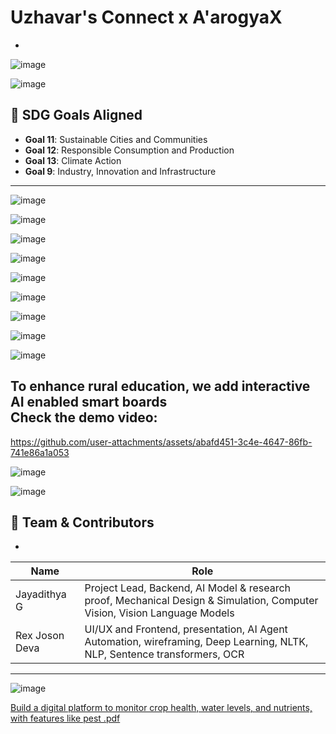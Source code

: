 # Uzhavar's Connect x A'arogyaX
-

![image](https://github.com/user-attachments/assets/decd4165-cd35-43cf-909a-677a5753516b)

![image](https://github.com/user-attachments/assets/325b04ca-89c8-427c-bc39-b094588d4c53)

## 🎯 SDG Goals Aligned

- **Goal 11**: Sustainable Cities and Communities  
- **Goal 12**: Responsible Consumption and Production  
- **Goal 13**: Climate Action  
- **Goal 9**: Industry, Innovation and Infrastructure  

---

![image](https://github.com/user-attachments/assets/abb70aa8-7374-454b-bb86-04cf9c7449f9)

![image](https://github.com/user-attachments/assets/b8c476d7-63ab-45cc-aa13-9a7f5ff9a974)

![image](https://github.com/user-attachments/assets/685dcaf2-45fd-461c-b8f3-469c227d771a)

![image](https://github.com/user-attachments/assets/e2b38758-2f1c-4093-9715-2185d467973b)

![image](https://github.com/user-attachments/assets/affca62d-349b-4496-8313-17fcfa7ac281)

![image](https://github.com/user-attachments/assets/06ce43c5-1ddc-4575-93c8-cd56ad244fa6)

![image](https://github.com/user-attachments/assets/6cc6311b-66b8-4eea-acb2-1a62ed7727c2)

![image](https://github.com/user-attachments/assets/8f08b1ef-be97-40e0-84af-e8eb5f15aae2)

![image](https://github.com/user-attachments/assets/19381c20-56c7-4db4-b4a8-5d2d9c600cbe)

To enhance rural education, we add interactive AI enabled smart boards
<br/>
Check the demo video:
-


https://github.com/user-attachments/assets/abafd451-3c4e-4647-86fb-741e86a1a053

![image](https://github.com/user-attachments/assets/c1e40bae-7e70-4997-916c-2c423d702c9a)

![image](https://github.com/user-attachments/assets/33b4937f-afa5-4c9c-85de-071631e74cc6)

## 🧠 Team & Contributors
-

| Name               | Role                                                                                                                      |
|------------------- |---------------------------------------------------------------------------------------------------------------------------|
| Jayadithya G       | Project Lead, Backend, AI Model & research proof, Mechanical Design & Simulation, Computer Vision, Vision Language Models |                                 
| Rex Joson Deva     | UI/UX and Frontend, presentation, AI Agent Automation, wireframing, Deep Learning, NLTK, NLP, Sentence transformers, OCR  | 

---

![image](https://github.com/user-attachments/assets/1177e0e8-5d69-4a6c-a38c-a2673da32ccc)








[Build a digital platform to monitor crop health, water levels, and nutrients, with features like pest .pdf](https://github.com/user-attachments/files/20408963/Build.a.digital.platform.to.monitor.crop.health.water.levels.and.nutrients.with.features.like.pest.pdf)

